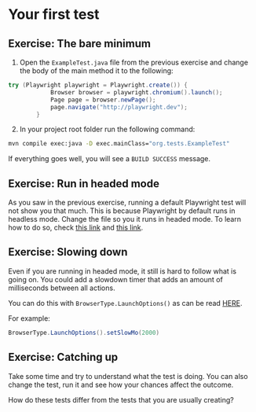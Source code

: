# Your first test

## Exercise: The bare minimum

1. Open the `ExampleTest.java` file from the previous exercise and change the body of the main method it to the following:

```java
try (Playwright playwright = Playwright.create()) {
            Browser browser = playwright.chromium().launch();
            Page page = browser.newPage();
            page.navigate("http://playwright.dev");
        }
```

2. In your project root folder run the following command:

```bash
mvn compile exec:java -D exec.mainClass="org.tests.ExampleTest"
```

If everything goes well, you will see a `BUILD SUCCESS` message.

## Exercise: Run in headed mode

As you saw in the previous exercise, running a default Playwright test will not show you that much. This is because Playwright by default runs in headless mode.
Change the file so you it runs in headed mode.
To learn how to do so, check [this link](https://playwright.dev/java/docs/api/class-browsertype#browser-type-launch-option-headless) and [this link](https://playwright.dev/java/docs/running-tests#introduction).

## Exercise: Slowing down

Even if you are running in headed mode, it still is hard to follow what is going on. You could add a slowdown timer that adds an amount of milliseconds between all actions.

You can do this with `BrowserType.LaunchOptions()` as can be read [HERE](https://playwright.dev/java/docs/api/class-browsertype#browser-type-connect-over-cdp-option-slow-mo). 

For example:

```java
BrowserType.LaunchOptions().setSlowMo(2000)
```

## Exercise: Catching up

Take some time and try to understand what the test is doing. You can also change the test, run it and see how your chances affect the outcome.

How do these tests differ from the tests that you are usually creating?
